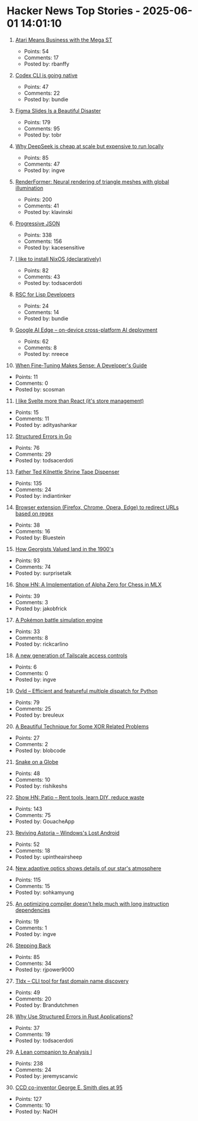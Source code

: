 # Hacker News Top Stories - 2025-06-01 14:01:10

1. [Atari Means Business with the Mega ST](https://www.goto10retro.com/p/atari-means-business-with-the-mega)
   - Points: 54
   - Comments: 17
   - Posted by: rbanffy

2. [Codex CLI is going native](https://github.com/openai/codex/discussions/1174)
   - Points: 47
   - Comments: 22
   - Posted by: bundie

3. [Figma Slides Is a Beautiful Disaster](https://allenpike.com/2025/figma-slides-beautiful-disaster)
   - Points: 179
   - Comments: 95
   - Posted by: tobr

4. [Why DeepSeek is cheap at scale but expensive to run locally](https://www.seangoedecke.com/inference-batching-and-deepseek/)
   - Points: 85
   - Comments: 47
   - Posted by: ingve

5. [RenderFormer: Neural rendering of triangle meshes with global illumination](https://microsoft.github.io/renderformer/)
   - Points: 200
   - Comments: 41
   - Posted by: klavinski

6. [Progressive JSON](https://overreacted.io/progressive-json/)
   - Points: 338
   - Comments: 156
   - Posted by: kacesensitive

7. [I like to install NixOS (declaratively)](https://michael.stapelberg.ch/posts/2025-06-01-nixos-installation-declarative/)
   - Points: 82
   - Comments: 43
   - Posted by: todsacerdoti

8. [RSC for Lisp Developers](https://overreacted.io/rsc-for-lisp-developers/)
   - Points: 24
   - Comments: 14
   - Posted by: bundie

9. [Google AI Edge – on-device cross-platform AI deployment](https://ai.google.dev/edge)
   - Points: 62
   - Comments: 8
   - Posted by: nreece

10. [When Fine-Tuning Makes Sense: A Developer's Guide](https://getkiln.ai/blog/why_fine_tune_LLM_models_and_how_to_get_started)
   - Points: 11
   - Comments: 0
   - Posted by: scosman

11. [I like Svelte more than React (it's store management)](https://river.berlin/blog/why-i-like-svelte-more-than-react/)
   - Points: 15
   - Comments: 11
   - Posted by: adityashankar

12. [Structured Errors in Go](https://southcla.ws/structured-errors-in-go)
   - Points: 76
   - Comments: 29
   - Posted by: todsacerdoti

13. [Father Ted Kilnettle Shrine Tape Dispenser](https://stephencoyle.net/kilnettle)
   - Points: 135
   - Comments: 24
   - Posted by: indiantinker

14. [Browser extension (Firefox, Chrome, Opera, Edge) to redirect URLs based on regex](https://github.com/einaregilsson/Redirector)
   - Points: 38
   - Comments: 16
   - Posted by: Bluestein

15. [How Georgists Valued land in the 1900's](https://progressandpoverty.substack.com/p/how-georgists-valued-land-in-the)
   - Points: 93
   - Comments: 74
   - Posted by: surprisetalk

16. [Show HN: A Implementation of Alpha Zero for Chess in MLX](https://github.com/koogle/mlx-playground/tree/main/chesszero)
   - Points: 39
   - Comments: 3
   - Posted by: jakobfrick

17. [A Pokémon battle simulation engine](https://github.com/pkmn/engine)
   - Points: 33
   - Comments: 8
   - Posted by: rickcarlino

18. [A new generation of Tailscale access controls](https://tailscale.com/blog/grants-ga)
   - Points: 6
   - Comments: 0
   - Posted by: ingve

19. [Ovld – Efficient and featureful multiple dispatch for Python](https://github.com/breuleux/ovld)
   - Points: 79
   - Comments: 25
   - Posted by: breuleux

20. [A Beautiful Technique for Some XOR Related Problems](https://codeforces.com/blog/entry/68953)
   - Points: 27
   - Comments: 2
   - Posted by: blobcode

21. [Snake on a Globe](https://engaging-data.com/snake-globe/)
   - Points: 48
   - Comments: 10
   - Posted by: rishikeshs

22. [Show HN: Patio – Rent tools, learn DIY, reduce waste](https://patio.so)
   - Points: 143
   - Comments: 75
   - Posted by: GouacheApp

23. [Reviving Astoria – Windows's Lost Android](https://trungnt2910.com/astoria-windows-android/)
   - Points: 52
   - Comments: 18
   - Posted by: upintheairsheep

24. [New adaptive optics shows details of our star's atmosphere](https://nso.edu/press-release/new-adaptive-optics-shows-stunning-details-of-our-stars-atmosphere/)
   - Points: 115
   - Comments: 15
   - Posted by: sohkamyung

25. [An optimizing compiler doesn't help much with long instruction dependencies](https://johnnysswlab.com/an-optimizing-compiler-doesnt-help-much-with-long-instruction-dependencies/)
   - Points: 19
   - Comments: 1
   - Posted by: ingve

26. [Stepping Back](https://rjp.io/blog/2025-05-31-stepping-back)
   - Points: 85
   - Comments: 34
   - Posted by: rjpower9000

27. [Tldx – CLI tool for fast domain name discovery](https://github.com/brandonyoungdev/tldx)
   - Points: 49
   - Comments: 20
   - Posted by: Brandutchmen

28. [Why Use Structured Errors in Rust Applications?](https://home.expurple.me/posts/why-use-structured-errors-in-rust-applications/)
   - Points: 37
   - Comments: 19
   - Posted by: todsacerdoti

29. [A Lean companion to Analysis I](https://terrytao.wordpress.com/2025/05/31/a-lean-companion-to-analysis-i/)
   - Points: 238
   - Comments: 24
   - Posted by: jeremyscanvic

30. [CCD co-inventor George E. Smith dies at 95](https://www.nytimes.com/2025/05/30/science/george-e-smith-dead.html)
   - Points: 127
   - Comments: 10
   - Posted by: NaOH


